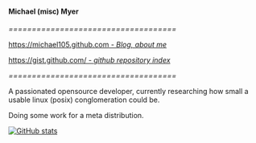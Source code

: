 <!-- <img align="right" height="240px" src="me-320px.png"> 
-->

#### Michael (misc) Myer


*====================================*

[https://michael105.github.com - *Blog, about me*](https://michael105.github.io)

[https://gist.github.com/ - *github repository index*](https://gist.github.com/8481222f07035e568d774c4d6e0b51ef)

*====================================*

A passionated opensource developer, 
currently researching how small a usable
linux (posix) conglomeration could be.

Doing some work for a meta distribution.


[![GitHub stats](https://github-readme-stats.vercel.app/api?username=michael105&include_all_commits=true)](https://github.com/anuraghazra/github-readme-stats)

<!--

[![Top Langs](https://github-readme-stats.vercel.app/api/top-langs/?username=michael105&exclude_repo=home,docu-c,libc-manpages,michael105.github.io,weblinks)](https://github.com/anuraghazra/github-readme-stats)


**michael105/michael105** is a ✨ _special_ ✨ repository because its `README.md` (this file) appears on your GitHub profile.

Here are some ideas to get you started:

- 🔭 I’m currently working on ...
- 🌱 I’m currently learning ...
- 👯 I’m looking to collaborate on ...
- 🤔 I’m looking for help with ...
- 💬 Ask me about ...
- 📫 How to reach me: ...
- 😄 Pronouns: ...
- ⚡ Fun fact: ...
-->
